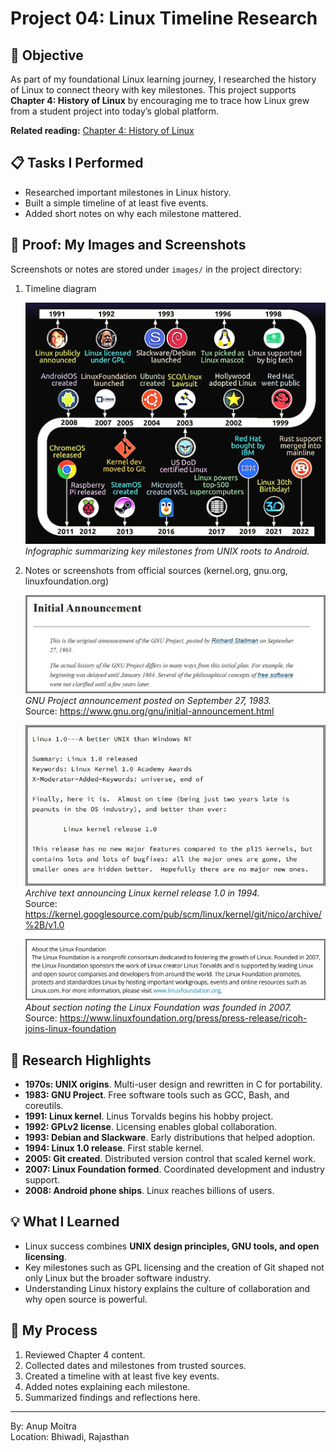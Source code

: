 # Project 04: Linux Timeline Research

## 📝 Objective  

As part of my foundational Linux learning journey, I researched the history of Linux to connect theory with key milestones. This project supports **Chapter 4: History of Linux** by encouraging me to trace how Linux grew from a student project into today’s global platform.  

**Related reading:** [Chapter 4: History of Linux](https://github.com/anup-moitra/foundational-linux-training/blob/main/01-understanding-linux-concepts/04-history-of-linux.md)  

## 📋 Tasks I Performed  

- Researched important milestones in Linux history.  
- Built a simple timeline of at least five events.  
- Added short notes on why each milestone mattered.  

## 📸 Proof: My Images and Screenshots  

Screenshots or notes are stored under `images/` in the project directory:  


1. Timeline diagram  

   ![Linux Timeline](https://github.com/anup-moitra/foundational-linux-training/blob/main/Projects/images/linux-timeline.jpg)  
   *Infographic summarizing key milestones from UNIX roots to Android.*  


2. Notes or screenshots from official sources (kernel.org, gnu.org, linuxfoundation.org)  


   ![GNU initial announcement](images/gnu-initial-announcement-1983.jpg)  
   *GNU Project announcement posted on September 27, 1983.*  
   Source: https://www.gnu.org/gnu/initial-announcement.html  


   ![Linux 1.0 release](images/linux-1.0-release-1994.jpg)  
   *Archive text announcing Linux kernel release 1.0 in 1994.*  
   Source: https://kernel.googlesource.com/pub/scm/linux/kernel/git/nico/archive/%2B/v1.0  


   ![Linux Foundation founded](images/linux-foundation-founded-2007.jpg)  
   *About section noting the Linux Foundation was founded in 2007.*  
   Source: https://www.linuxfoundation.org/press/press-release/ricoh-joins-linux-foundation  


   <!-- Optional extra -->
   <!-- ![Android first phone](images/android-first-phone-2008.jpg)  
   *Confirmation of the first Android phone shipping in 2008.*  
   Source: https://blog.google/products/android/  -->  


## 🔗 Research Highlights  

- **1970s: UNIX origins**. Multi-user design and rewritten in C for portability.  
- **1983: GNU Project**. Free software tools such as GCC, Bash, and coreutils.  
- **1991: Linux kernel**. Linus Torvalds begins his hobby project.  
- **1992: GPLv2 license**. Licensing enables global collaboration.  
- **1993: Debian and Slackware**. Early distributions that helped adoption.  
- **1994: Linux 1.0 release**. First stable kernel.  
- **2005: Git created**. Distributed version control that scaled kernel work.  
- **2007: Linux Foundation formed**. Coordinated development and industry support.  
- **2008: Android phone ships**. Linux reaches billions of users.  

## 💡 What I Learned  

- Linux success combines **UNIX design principles, GNU tools, and open licensing**.  
- Key milestones such as GPL licensing and the creation of Git shaped not only Linux but the broader software industry.  
- Understanding Linux history explains the culture of collaboration and why open source is powerful.  

## 📁 My Process  

1. Reviewed Chapter 4 content.  
2. Collected dates and milestones from trusted sources.  
3. Created a timeline with at least five key events.  
4. Added notes explaining each milestone.  
5. Summarized findings and reflections here.  

---  

By: Anup Moitra  
Location: Bhiwadi, Rajasthan
